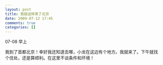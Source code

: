 ```yaml
---
layout: post
title: 我就这样来了北京
date: 2009-07-12 17:45
comments: true
categories: []
---
```

07-08 早上

我到了首都北京！幸好我还知道去哪，小龙在这边有个地方。我就来了。下午就找个住处，还是算顺利。在这里不谈条件和环境！

&nbsp;
